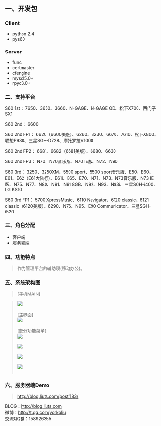 ## 一、开发包 ##
### Client ###
  * python 2.4
  * pys60

### Server ###
  * func
  * certmaster
  * cfengine
  * mysql5.0+
  * rpyc3.0+

### 二、支持平台 ###
S60 1st：
7650、3650、3660、N-GAGE、N-GAGE QD、松下X700、西门子SX1

S60 2nd：
6600

S60 2nd FP1：
6620（6600美版）、6260、3230、6670、7610、松下X800、联想P930、三星SGH-D728、摩托罗拉V1000

S60 2nd FP2：
6681、6682（6681美版）、6680、6630

S60 2nd FP3：
N70、N70音乐版、N70 IE版、N72、N90

S60 3rd：
3250、3250XM、5500 sport、5500 sport音乐版、E50、E60、E61、E62（E61大陆行）、E61i、E65、E70、N71、N73、N73音乐版、N73 IE版、N75、N77、N80、N91、N91 8GB、N92、N93、N93i、三星SGH-i400、LG KS10

S60 3rd FP1：
5700 XpressMusic、6110 Navigator、6120 classic、6121 classic（6120美版）、6290、N76、N95、E90 Communicator、三星SGH-i520

### 三、角色分配 ###
  * 客户端
  * 服务器端

### 四、功能特点 ###
> 作为管理平台的辅助项(移动办公)。

### 五、系统架构图 ###
> [手机MAIN]<br>
<blockquote><img src='http://blog.liuts.com/attachment/201001/1262697023_5398af90.jpg'><br><br>
[主界面]<br>
<img src='http://blog.liuts.com/attachment/201001/1262697031_971082de.png'><br><br>
[部分功能菜单]<br>
<img src='http://blog.liuts.com/attachment/201001/1262697023_7388eca9.png'><br><br>
<img src='http://blog.liuts.com/attachment/201001/1262697023_955502a6.png'><br><br>
<img src='http://blog.liuts.com/attachment/201001/1262697023_68852ca2.png'><br><br>
<img src='http://blog.liuts.com/attachment/201001/1262697023_94842f24.png'><br><br></blockquote>

<h3>六、服务器端Demo</h3>
<blockquote><a href='http://blog.liuts.com/post/183/'><a href='http://blog.liuts.com/post/183/'>http://blog.liuts.com/post/183/</a></a></blockquote>

BLOG：<a href='http://blog.liuts.com'><a href='http://blog.liuts.com'>http://blog.liuts.com</a></a><br>
微博：<a href='http://t.qq.com/yorkoliu'><a href='http://t.qq.com/yorkoliu'>http://t.qq.com/yorkoliu</a></a><br>
交流QQ群：158926355